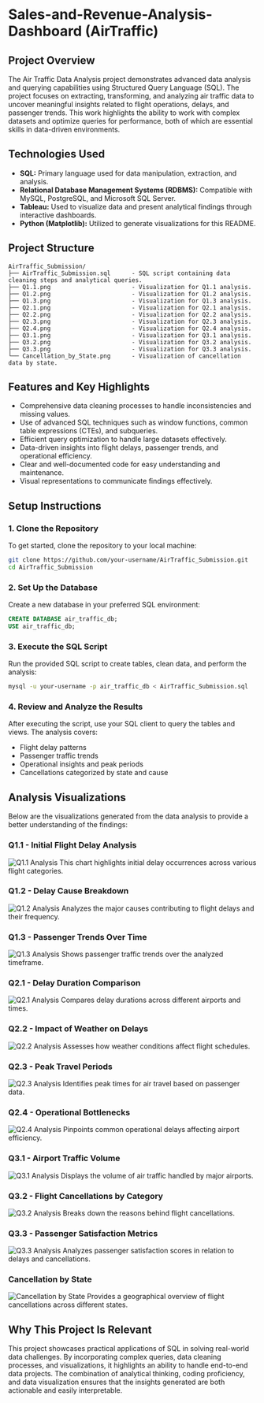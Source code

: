 # Sales-and-Revenue-Analysis-Dashboard (AirTraffic) 


## Project Overview
The Air Traffic Data Analysis project demonstrates advanced data analysis and querying capabilities using Structured Query Language (SQL). The project focuses on extracting, transforming, and analyzing air traffic data to uncover meaningful insights related to flight operations, delays, and passenger trends. This work highlights the ability to work with complex datasets and optimize queries for performance, both of which are essential skills in data-driven environments.

## Technologies Used
- **SQL:** Primary language used for data manipulation, extraction, and analysis.
- **Relational Database Management Systems (RDBMS):** Compatible with MySQL, PostgreSQL, and Microsoft SQL Server.
- **Tableau:** Used to visualize data and present analytical findings through interactive dashboards.
- **Python (Matplotlib):** Utilized to generate visualizations for this README.

## Project Structure
```
AirTraffic_Submission/
├── AirTraffic_Submission.sql      - SQL script containing data cleaning steps and analytical queries.
├── Q1.1.png                       - Visualization for Q1.1 analysis.
├── Q1.2.png                       - Visualization for Q1.2 analysis.
├── Q1.3.png                       - Visualization for Q1.3 analysis.
├── Q2.1.png                       - Visualization for Q2.1 analysis.
├── Q2.2.png                       - Visualization for Q2.2 analysis.
├── Q2.3.png                       - Visualization for Q2.3 analysis.
├── Q2.4.png                       - Visualization for Q2.4 analysis.
├── Q3.1.png                       - Visualization for Q3.1 analysis.
├── Q3.2.png                       - Visualization for Q3.2 analysis.
├── Q3.3.png                       - Visualization for Q3.3 analysis.
└── Cancellation_by_State.png      - Visualization of cancellation data by state.
```

## Features and Key Highlights
- Comprehensive data cleaning processes to handle inconsistencies and missing values.
- Use of advanced SQL techniques such as window functions, common table expressions (CTEs), and subqueries.
- Efficient query optimization to handle large datasets effectively.
- Data-driven insights into flight delays, passenger trends, and operational efficiency.
- Clear and well-documented code for easy understanding and maintenance.
- Visual representations to communicate findings effectively.

## Setup Instructions

### 1. Clone the Repository
To get started, clone the repository to your local machine:
```bash
git clone https://github.com/your-username/AirTraffic_Submission.git
cd AirTraffic_Submission
```

### 2. Set Up the Database
Create a new database in your preferred SQL environment:
```sql
CREATE DATABASE air_traffic_db;
USE air_traffic_db;
```

### 3. Execute the SQL Script
Run the provided SQL script to create tables, clean data, and perform the analysis:
```bash
mysql -u your-username -p air_traffic_db < AirTraffic_Submission.sql
```

### 4. Review and Analyze the Results
After executing the script, use your SQL client to query the tables and views. The analysis covers:
- Flight delay patterns
- Passenger traffic trends
- Operational insights and peak periods
- Cancellations categorized by state and cause

## Analysis Visualizations
Below are the visualizations generated from the data analysis to provide a better understanding of the findings:

### Q1.1 - Initial Flight Delay Analysis
![Q1.1 Analysis](Q1.1.png)
This chart highlights initial delay occurrences across various flight categories.

### Q1.2 - Delay Cause Breakdown
![Q1.2 Analysis](Q1.2.png)
Analyzes the major causes contributing to flight delays and their frequency.

### Q1.3 - Passenger Trends Over Time
![Q1.3 Analysis](Q1.3.png)
Shows passenger traffic trends over the analyzed timeframe.

### Q2.1 - Delay Duration Comparison
![Q2.1 Analysis](Q2.1.png)
Compares delay durations across different airports and times.

### Q2.2 - Impact of Weather on Delays
![Q2.2 Analysis](Q2.2.png)
Assesses how weather conditions affect flight schedules.

### Q2.3 - Peak Travel Periods
![Q2.3 Analysis](Q2.3.png)
Identifies peak times for air travel based on passenger data.

### Q2.4 - Operational Bottlenecks
![Q2.4 Analysis](Q2.4.png)
Pinpoints common operational delays affecting airport efficiency.

### Q3.1 - Airport Traffic Volume
![Q3.1 Analysis](Q3.1.png)
Displays the volume of air traffic handled by major airports.

### Q3.2 - Flight Cancellations by Category
![Q3.2 Analysis](Q3.2.png)
Breaks down the reasons behind flight cancellations.

### Q3.3 - Passenger Satisfaction Metrics
![Q3.3 Analysis](Q3.3.png)
Analyzes passenger satisfaction scores in relation to delays and cancellations.

### Cancellation by State
![Cancellation by State](Cancellation_by_State.png)
Provides a geographical overview of flight cancellations across different states.

## Why This Project Is Relevant
This project showcases practical applications of SQL in solving real-world data challenges. By incorporating complex queries, data cleaning processes, and visualizations, it highlights an ability to handle end-to-end data projects. The combination of analytical thinking, coding proficiency, and data visualization ensures that the insights generated are both actionable and easily interpretable.

